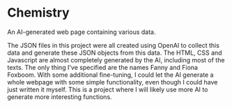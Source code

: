 # Chemistry
An AI-generated web page containing various data.

The JSON files in this project were all created using OpenAI to collect this data and generate these JSON objects from this data.
The HTML, CSS and Javascript are almost completely generated by the AI, including most of the texts. The only thing I've specified are the names Fanny and Fiona Foxboom. 
With some additional fine-tuning, I could let the AI generate a whole webpage with some simple functionality, even though I could have just written it myself.
This is a project where I will likely use more AI to generate more interesting functions.
